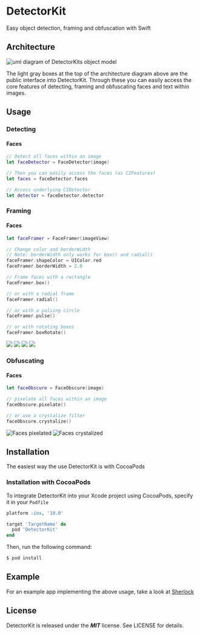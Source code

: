 # DetectorKit
Easy object detection, framing and obfuscation with Swift

## Architecture

![uml diagram of DetectorKits object model](https://raw.githubusercontent.com/stevewight/DetectorKit/master/images/v002-architecture.png)

The light gray boxes at the top of the architecture diagram above are the public interface into DetectorKit.  Through these you can easily access the core features of detecting, framing and obfuscating faces and text within images.

## Usage

### Detecting
#### Faces
```swift
// Detect all faces within an image
let faceDetector = FaceDetector(image)

// Then you can easily access the faces (as CIFeatures)
let faces = faceDetector.faces

// Access underlying CIDetector
let detector = faceDetector.detector
```

### Framing
#### Faces
```swift
let faceFramer = FaceFramer(imageView)

// Change color and borderWidth 
// Note: borderWidth only works for box() and radial()
faceFramer.shapeColor = UIColor.red
faceFramer.borderWidth = 2.0

// Frame faces with a rectangle
faceFramer.box()

// or with a radial frame
faceFramer.radial()

// or with a pulsing circle
faceFramer.pulse()

// or with rotating boxes
faceFramer.boxRotate()
```
![](https://raw.githubusercontent.com/stevewight/DetectorKit/master/images/box-frame.gif)
![](https://raw.githubusercontent.com/stevewight/DetectorKit/master/images/radial-frame.gif)
![](https://raw.githubusercontent.com/stevewight/DetectorKit/master/images/pulse-frame.gif)
![](https://raw.githubusercontent.com/stevewight/DetectorKit/master/images/box-rotate-frame.gif)

### Obfuscating
#### Faces
```swift
let faceObscure = FaceObscure(image)

// pixelate all faces within an image
faceObscure.pixelate()

// or use a crystalize filter
faceObscure.crystalize()
```
![Faces pixelated](https://raw.githubusercontent.com/stevewight/DetectorKit/master/images/pixelate-faces.png)
![Faces crystalized](https://raw.githubusercontent.com/stevewight/DetectorKit/master/images/crystalize-faces.png)

## Installation
The easiest way the use DetectorKit is with CocoaPods

### Installation with CocoaPods
To integrate DetectorKit into your Xcode project using CocoaPods, specify it in your `Podfile`

```ruby
platform :ios, '10.0'

target 'TargetName' do
  pod 'DetectorKit'
end
```

Then, run the following command:

```bash
$ pod install
```

## Example

For an example app implementing the above usage, take a look at [Sherlock](https://github.com/stevewight/Sherlock)

## License

DetectorKit is released under the ***MIT*** license. See LICENSE for details.
